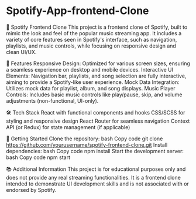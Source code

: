 # Spotify-App-frontend-Clone
🎵 Spotify Frontend Clone This project is a frontend clone of Spotify, built to mimic the look and feel of the popular music streaming app. It includes a variety of core features seen in Spotify's interface, such as navigation, playlists, and music controls, while focusing on responsive design and clean UI/UX.


🌟 Features
Responsive Design: Optimized for various screen sizes, ensuring a seamless experience on desktop and mobile devices.
Interactive UI Elements: Navigation bar, playlists, and song selection are fully interactive, aiming to provide a Spotify-like user experience.
Mock Data Integration: Utilizes mock data for playlist, album, and song displays.
Music Player Controls: Includes basic music controls like play/pause, skip, and volume adjustments (non-functional, UI-only).

🛠️ Tech Stack
React with functional components and hooks
CSS/SCSS for styling and responsive design
React Router for seamless navigation
Context API (or Redux) for state management (if applicable)

🚀 Getting Started
Clone the repository:
bash
Copy code
git clone https://github.com/yourusername/spotify-frontend-clone.git
Install dependencies:
bash
Copy code
npm install
Start the development server:
bash
Copy code
npm start

📚 Additional Information
This project is for educational purposes only and does not provide any real streaming functionalities. It is a frontend clone intended to demonstrate UI development skills and is not associated with or endorsed by Spotify.
